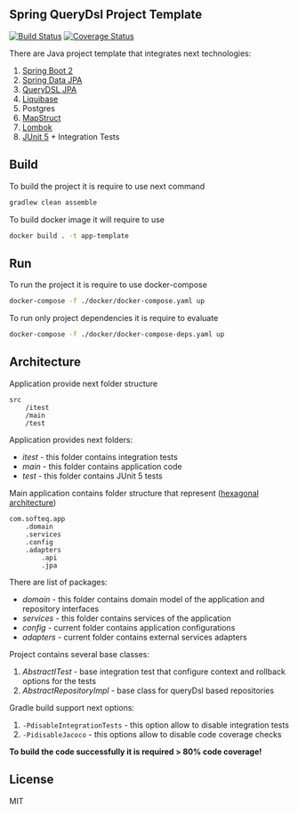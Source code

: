 ## Spring QueryDsl Project Template

[![Build Status](https://travis-ci.org/Softeq/spring-querydsl-project-template.svg?branch=master)](https://travis-ci.org/Softeq/spring-querydsl-project-template)
[![Coverage Status](https://coveralls.io/repos/github/Softeq/spring-querydsl-project-template/badge.svg?branch=master)](https://coveralls.io/github/Softeq/spring-querydsl-project-template?branch=master)

There are Java project template that integrates next technologies:
1. [Spring Boot 2](https://spring.io/projects/spring-boot)
2. [Spring Data JPA](https://spring.io/projects/spring-data-jpa)
3. [QueryDSL JPA](http://www.querydsl.com/)
4. [Liquibase](https://www.liquibase.org/)
5. Postgres
6. [MapStruct](https://mapstruct.org/)
7. [Lombok](https://projectlombok.org/)
8. [JUnit 5](https://junit.org/junit5/docs/current/user-guide/) + Integration Tests

## Build 
To build the project it is require to use next command

```bash
gradlew clean assemble
```

To build docker image it will require to use

```bash
docker build . -t app-template
```

## Run

To run the project it is require to use docker-compose

```bash
docker-compose -f ./docker/docker-compose.yaml up
```

To run only project dependencies it is require to evaluate 

```bash
docker-compose -f ./docker/docker-compose-deps.yaml up
```

## Architecture

Application provide next folder structure 
```
src
    /itest
    /main
    /test
```

Application provides next folders:
 - *itest* - this folder contains integration tests
 - *main* - this folder contains application code
 - *test* - this folder contains JUnit 5 tests

Main application contains folder structure that represent 
([hexagonal architecture](https://en.wikipedia.org/wiki/Hexagonal_architecture_(software)))

```
com.softeq.app
    .domain
    .services
    .config
    .adapters
        .api
        .jpa
```

There are list of packages:
  - *domain* - this folder contains domain model of the application and repository interfaces
  - *services* - this folder contains services of the application
  - *config* - current folder contains application configurations
  - *adapters* - current folder contains external services adapters
  
Project contains several base classes:
1. *AbstractITest* - base integration test that configure context and rollback options for the tests
2. *AbstractRepositoryImpl* - base class for queryDsl based repositories

Gradle build support next options:
1. `-PdisableIntegrationTests` - this option allow to disable integration tests
2. `-PidisableJacoco` - this options allow to disable code coverage checks

**To build the code successfully it is required > 80% code coverage!**

## License
MIT
